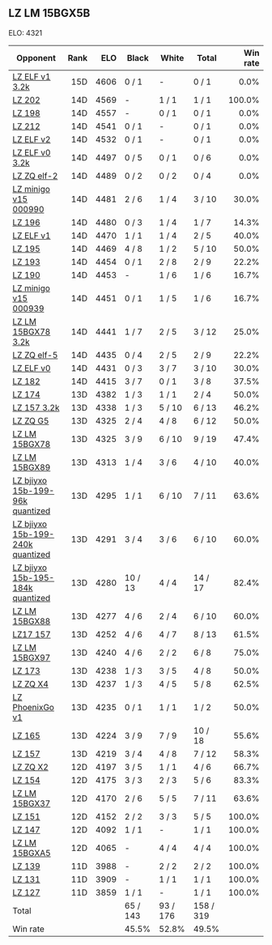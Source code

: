 ## LZ LM 15BGX5B ##

ELO: 4321

Opponent | Rank | ELO | Black | White | Total | Win rate
---------|-----:|----:|-------|-------|-------|-------:
[LZ ELF v1 3.2k](LZ%20ELF%20v1%203.2k.md) | 15D | 4606 | 0 / 1 | - | 0 / 1 | 0.0%
[LZ 202](LZ%20202.md) | 14D | 4569 | - | 1 / 1 | 1 / 1 | 100.0%
[LZ 198](LZ%20198.md) | 14D | 4557 | - | 0 / 1 | 0 / 1 | 0.0%
[LZ 212](LZ%20212.md) | 14D | 4541 | 0 / 1 | - | 0 / 1 | 0.0%
[LZ ELF v2](LZ%20ELF%20v2.md) | 14D | 4532 | 0 / 1 | - | 0 / 1 | 0.0%
[LZ ELF v0 3.2k](LZ%20ELF%20v0%203.2k.md) | 14D | 4497 | 0 / 5 | 0 / 1 | 0 / 6 | 0.0%
[LZ ZQ elf-2](LZ%20ZQ%20elf-2.md) | 14D | 4489 | 0 / 2 | 0 / 2 | 0 / 4 | 0.0%
[LZ minigo v15 000990](LZ%20minigo%20v15%20000990.md) | 14D | 4481 | 2 / 6 | 1 / 4 | 3 / 10 | 30.0%
[LZ 196](LZ%20196.md) | 14D | 4480 | 0 / 3 | 1 / 4 | 1 / 7 | 14.3%
[LZ ELF v1](LZ%20ELF%20v1.md) | 14D | 4470 | 1 / 1 | 1 / 4 | 2 / 5 | 40.0%
[LZ 195](LZ%20195.md) | 14D | 4469 | 4 / 8 | 1 / 2 | 5 / 10 | 50.0%
[LZ 193](LZ%20193.md) | 14D | 4454 | 0 / 1 | 2 / 8 | 2 / 9 | 22.2%
[LZ 190](LZ%20190.md) | 14D | 4453 | - | 1 / 6 | 1 / 6 | 16.7%
[LZ minigo v15 000939](LZ%20minigo%20v15%20000939.md) | 14D | 4451 | 0 / 1 | 1 / 5 | 1 / 6 | 16.7%
[LZ LM 15BGX78 3.2k](LZ%20LM%2015BGX78%203.2k.md) | 14D | 4441 | 1 / 7 | 2 / 5 | 3 / 12 | 25.0%
[LZ ZQ elf-5](LZ%20ZQ%20elf-5.md) | 14D | 4435 | 0 / 4 | 2 / 5 | 2 / 9 | 22.2%
[LZ ELF v0](LZ%20ELF%20v0.md) | 14D | 4431 | 0 / 3 | 3 / 7 | 3 / 10 | 30.0%
[LZ 182](LZ%20182.md) | 14D | 4415 | 3 / 7 | 0 / 1 | 3 / 8 | 37.5%
[LZ 174](LZ%20174.md) | 13D | 4382 | 1 / 3 | 1 / 1 | 2 / 4 | 50.0%
[LZ 157 3.2k](LZ%20157%203.2k.md) | 13D | 4338 | 1 / 3 | 5 / 10 | 6 / 13 | 46.2%
[LZ ZQ G5](LZ%20ZQ%20G5.md) | 13D | 4325 | 2 / 4 | 4 / 8 | 6 / 12 | 50.0%
[LZ LM 15BGX78](LZ%20LM%2015BGX78.md) | 13D | 4325 | 3 / 9 | 6 / 10 | 9 / 19 | 47.4%
[LZ LM 15BGX89](LZ%20LM%2015BGX89.md) | 13D | 4313 | 1 / 4 | 3 / 6 | 4 / 10 | 40.0%
[LZ bjiyxo 15b-199-96k quantized](LZ%20bjiyxo%2015b-199-96k%20quantized.md) | 13D | 4295 | 1 / 1 | 6 / 10 | 7 / 11 | 63.6%
[LZ bjiyxo 15b-199-240k quantized](LZ%20bjiyxo%2015b-199-240k%20quantized.md) | 13D | 4291 | 3 / 4 | 3 / 6 | 6 / 10 | 60.0%
[LZ bjiyxo 15b-195-184k quantized](LZ%20bjiyxo%2015b-195-184k%20quantized.md) | 13D | 4280 | 10 / 13 | 4 / 4 | 14 / 17 | 82.4%
[LZ LM 15BGX88](LZ%20LM%2015BGX88.md) | 13D | 4277 | 4 / 6 | 2 / 4 | 6 / 10 | 60.0%
[LZ17 157](LZ17%20157.md) | 13D | 4252 | 4 / 6 | 4 / 7 | 8 / 13 | 61.5%
[LZ LM 15BGX97](LZ%20LM%2015BGX97.md) | 13D | 4240 | 4 / 6 | 2 / 2 | 6 / 8 | 75.0%
[LZ 173](LZ%20173.md) | 13D | 4238 | 1 / 3 | 3 / 5 | 4 / 8 | 50.0%
[LZ ZQ X4](LZ%20ZQ%20X4.md) | 13D | 4237 | 1 / 3 | 4 / 5 | 5 / 8 | 62.5%
[LZ PhoenixGo v1](LZ%20PhoenixGo%20v1.md) | 13D | 4235 | 0 / 1 | 1 / 1 | 1 / 2 | 50.0%
[LZ 165](LZ%20165.md) | 13D | 4224 | 3 / 9 | 7 / 9 | 10 / 18 | 55.6%
[LZ 157](LZ%20157.md) | 13D | 4219 | 3 / 4 | 4 / 8 | 7 / 12 | 58.3%
[LZ ZQ X2](LZ%20ZQ%20X2.md) | 12D | 4197 | 3 / 5 | 1 / 1 | 4 / 6 | 66.7%
[LZ 154](LZ%20154.md) | 12D | 4175 | 3 / 3 | 2 / 3 | 5 / 6 | 83.3%
[LZ LM 15BGX37](LZ%20LM%2015BGX37.md) | 12D | 4170 | 2 / 6 | 5 / 5 | 7 / 11 | 63.6%
[LZ 151](LZ%20151.md) | 12D | 4152 | 2 / 2 | 3 / 3 | 5 / 5 | 100.0%
[LZ 147](LZ%20147.md) | 12D | 4092 | 1 / 1 | - | 1 / 1 | 100.0%
[LZ LM 15BGXA5](LZ%20LM%2015BGXA5.md) | 12D | 4065 | - | 4 / 4 | 4 / 4 | 100.0%
[LZ 139](LZ%20139.md) | 11D | 3988 | - | 2 / 2 | 2 / 2 | 100.0%
[LZ 131](LZ%20131.md) | 11D | 3909 | - | 1 / 1 | 1 / 1 | 100.0%
[LZ 127](LZ%20127.md) | 11D | 3859 | 1 / 1 | - | 1 / 1 | 100.0%
Total | | | 65 / 143 | 93 / 176 | 158 / 319 | 
Win rate| | | 45.5% | 52.8% | 49.5% | 
